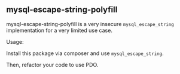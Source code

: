 mysql-escape-string-polyfill
----------------------------

mysql-escape-string-polyfill is a very insecure `mysql_escape_string` implementation for a very limited use case. 

Usage:

Install this package via composer and use `mysql_escape_string`.

Then, refactor your code to use PDO.
